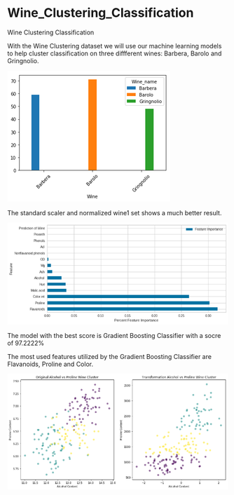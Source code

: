 # Wine_Clustering_Classification
Wine Clustering Classification

With the Wine Clustering dataset we will use our machine learning models to help cluster classification on three diffferent wines:  Barbera, Barolo and Gringnolio.

![](image/output_13_0.png)


The standard scaler and normalized wine1 set shows a much better result.

![](image/output_93_0.png)


The model with the best score is Gradient Boosting Classifier with a socre of 97.2222%


The most used features utilized by the Gradient Boosting Classifier are Flavanoids, Proline and Color.


![](image/output_60_1.png)
